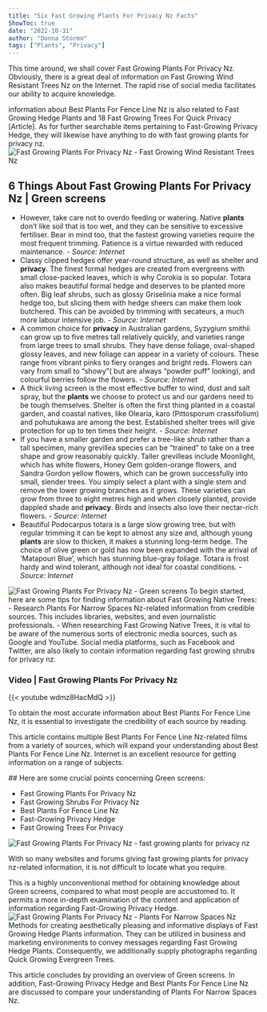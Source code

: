 ```yaml
---
title: "Six Fast Growing Plants For Privacy Nz Facts"
ShowToc: true 
date: "2022-10-31"
author: "Donna Stormo" 
tags: ["Plants", "Privacy"]
---
```


	
This time around, we shall cover Fast Growing Plants For Privacy Nz. Obviously, there is a great deal of information on Fast Growing Wind Resistant Trees Nz on the Internet. The rapid rise of social media facilitates our ability to acquire knowledge.

information about Best Plants For Fence Line Nz is also related to Fast Growing Hedge Plants and 18 Fast Growing Trees For Quick Privacy [Article]. As for further searchable items pertaining to Fast-Growing Privacy Hedge, they will likewise have anything to do with fast growing plants for privacy nz.
<img loading="lazy" src="http://myamazingthings.com/wp-content/uploads/2017/05/bamboo.jpg" onerror="this.onerror=null;this.src='https://blogger.googleusercontent.com/img/a/AVvXsEhe7F7TRXHtjiKvHb5vS7DmnxvpHiDyoYyYvm1nHB3Qp2_w3BnM6A2eq4v7FYxCC9bfZt3a9vIMtAYEKUiaDQbHMg-ViyGmRIj39MLp0bGFfgfYw1Dc9q_H-T0wiTm3l0Uq42dETrN9eC8aGJ9_IORZsxST1AcLR7np1koOfcc7tnHa4S8Mwz_xD9d0=s16000';" alt="Fast Growing Plants For Privacy Nz - Fast Growing Wind Resistant Trees Nz" >

## 6 Things About Fast Growing Plants For Privacy Nz | Green screens
-   However, take care not to overdo feeding or watering. Native **plants** don’t like soil that is too wet, and they can be sensitive to excessive fertiliser. Bear in mind too, that the fastest growing varieties require the most frequent trimming. Patience is a virtue rewarded with reduced maintenance. - <cite>Source: Internet</cite>
-   Classy clipped hedges offer year-round structure, as well as shelter and **privacy**. The finest formal hedges are created from evergreens with small close-packed leaves, which is why Corokia is so popular. Totara also makes beautiful formal hedge and deserves to be planted more often. Big leaf shrubs, such as glossy Griselinia make a nice formal hedge too, but slicing them with hedge sheers can make them look butchered. This can be avoided by trimming with secateurs, a much more labour intensive job. - <cite>Source: Internet</cite>
-   A common choice for **privacy** in Australian gardens, Syzygium smithii can grow up to five metres tall relatively quickly, and varieties range from large trees to small shrubs. They have dense foliage, oval-shaped glossy leaves, and new foliage can appear in a variety of colours. These range from vibrant pinks to fiery oranges and bright reds. Flowers can vary from small to “showy”( but are always “powder puff” looking), and colourful berries follow the flowers. - <cite>Source: Internet</cite>
-   A thick living screen is the most effective buffer to wind, dust and salt spray, but the **plants** we choose to protect us and our gardens need to be tough themselves. Shelter is often the first thing planted in a coastal garden, and coastal natives, like Olearia, karo (Pittosporum crassifolium) and pohutukawa are among the best. Established shelter trees will give protection for up to ten times their height. - <cite>Source: Internet</cite>
-   If you have a smaller garden and prefer a tree-like shrub rather than a tall specimen, many grevillea species can be “trained” to take on a tree shape and grow reasonably quickly. Taller grevilleas include Moonlight, which has white flowers, Honey Gem golden-orange flowers, and Sandra Gordon yellow flowers, which can be grown successfully into small, slender trees. You simply select a plant with a single stem and remove the lower growing branches as it grows. These varieties can grow from three to eight metres high and when closely planted, provide dappled shade and **privacy**. Birds and insects also love their nectar-rich flowers. - <cite>Source: Internet</cite>
-   Beautiful Podocarpus totara is a large slow growing tree, but with regular trimming it can be kept to almost any size and, although young **plants** are slow to thicken, it makes a stunning long-term hedge. The choice of olive green or gold has now been expanded with the arrival of ‘Matapouri Blue’, which has stunning blue-gray foliage. Totara is frost hardy and wind tolerant, although not ideal for coastal conditions. - <cite>Source: Internet</cite>


<img loading="lazy" src="https://coastalnursery.com/wp-content/uploads/2019/08/091219_coastal-nursery_lemon-cypress_037.jpg" onerror="this.onerror=null;this.src='https://blogger.googleusercontent.com/img/a/AVvXsEhe7F7TRXHtjiKvHb5vS7DmnxvpHiDyoYyYvm1nHB3Qp2_w3BnM6A2eq4v7FYxCC9bfZt3a9vIMtAYEKUiaDQbHMg-ViyGmRIj39MLp0bGFfgfYw1Dc9q_H-T0wiTm3l0Uq42dETrN9eC8aGJ9_IORZsxST1AcLR7np1koOfcc7tnHa4S8Mwz_xD9d0=s16000';" alt="Fast Growing Plants For Privacy Nz - Green screens" >
To begin started, here are some tips for finding information about Fast Growing Native Trees:
- Research Plants For Narrow Spaces Nz-related information from credible sources. This includes libraries, websites, and even journalistic professionals.
- When researching Fast Growing Native Trees, it is vital to be aware of the numerous sorts of electronic media sources, such as Google and YouTube. Social media platforms, such as Facebook and Twitter, are also likely to contain information regarding fast growing shrubs for privacy nz.

### Video | Fast Growing Plants For Privacy Nz
{{< youtube wdmz8HacMdQ >}} 

To obtain the most accurate information about Best Plants For Fence Line Nz, it is essential to investigate the credibility of each source by reading.

This article contains multiple Best Plants For Fence Line Nz-related films from a variety of sources, which will expand your understanding about Best Plants For Fence Line Nz. Internet is an excellent resource for getting information on a range of subjects.
<script async="async" data-cfasync="false" src="//normallydemandedalter.com/fe63df3c5408708b15d8dc3d9b206b31/invoke.js"></script>
<div id="container-fe63df3c5408708b15d8dc3d9b206b31"></div>
## Here are some crucial points concerning Green screens:

- Fast Growing Plants For Privacy Nz
- Fast Growing Shrubs For Privacy Nz
- Best Plants For Fence Line Nz
- Fast-Growing Privacy Hedge
- Fast Growing Trees For Privacy

 <img loading="lazy" src="https://i.pinimg.com/736x/86/f7/e6/86f7e6fc8781ff40842f9ef9c795305e--black-spot-spots.jpg" onerror="this.onerror=null;this.src='https://blogger.googleusercontent.com/img/a/AVvXsEhe7F7TRXHtjiKvHb5vS7DmnxvpHiDyoYyYvm1nHB3Qp2_w3BnM6A2eq4v7FYxCC9bfZt3a9vIMtAYEKUiaDQbHMg-ViyGmRIj39MLp0bGFfgfYw1Dc9q_H-T0wiTm3l0Uq42dETrN9eC8aGJ9_IORZsxST1AcLR7np1koOfcc7tnHa4S8Mwz_xD9d0=s16000';" alt="Fast Growing Plants For Privacy Nz - fast growing plants for privacy nz" >

With so many websites and forums giving fast growing plants for privacy nz-related information, it is not difficult to locate what you require.

This is a highly unconventional method for obtaining knowledge about Green screens, compared to what most people are accustomed to. It permits a more in-depth examination of the content and application of information regarding Fast-Growing Privacy Hedge.
<img loading="lazy" src="https://www.trees.com/wp-content/uploads/2019/12/type-of-shrubs.jpg" onerror="this.onerror=null;this.src='https://blogger.googleusercontent.com/img/a/AVvXsEhe7F7TRXHtjiKvHb5vS7DmnxvpHiDyoYyYvm1nHB3Qp2_w3BnM6A2eq4v7FYxCC9bfZt3a9vIMtAYEKUiaDQbHMg-ViyGmRIj39MLp0bGFfgfYw1Dc9q_H-T0wiTm3l0Uq42dETrN9eC8aGJ9_IORZsxST1AcLR7np1koOfcc7tnHa4S8Mwz_xD9d0=s16000';" alt="Fast Growing Plants For Privacy Nz - Plants For Narrow Spaces Nz" >
Methods for creating aesthetically pleasing and informative displays of Fast Growing Hedge Plants information. They can be utilized in business and marketing environments to convey messages regarding Fast Growing Hedge Plants. Consequently, we additionally supply photographs regarding Quick Growing Evergreen Trees.

This article concludes by providing an overview of Green screens. In addition, Fast-Growing Privacy Hedge and Best Plants For Fence Line Nz are discussed to compare your understanding of Plants For Narrow Spaces Nz.
	
	

